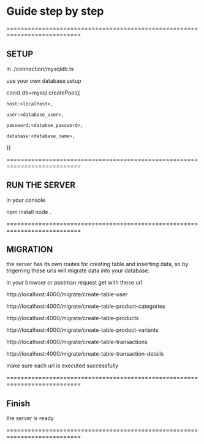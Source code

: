 

# Guide step by step



===========================================================================

## SETUP

in ./connection/mysqldb.ts

use your own database setup

const db=mysql.createPool({

    host:<localhost>,
    
    user:<database_user>,
    
    password:<databse_password>,
    
    database:<database_name>,
    
})

===========================================================================

## RUN THE SERVER

in your console

npm install
node .

===========================================================================

## MIGRATION

the server has its own routes for creating table and inserting data, so by trigerring these urls will migrate data into your database.


in your browser or postman request get with these url


http://localhost:4000/migrate/create-table-user

http://localhost:4000/migrate/create-table-product-categories

http://localhost:4000/migrate/create-table-products

http://localhost:4000/migrate/create-table-product-variants

http://localhost:4000/migrate/create-table-transactions

http://localhost:4000/migrate/create-table-transaction-details



make sure each url is executed successfully


===========================================================================


## Finish

the server is ready



===========================================================================






